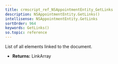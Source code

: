 ```yaml
---
title: crmscript_ref_NSAppointmentEntity_GetLinks
description: NSAppointmentEntity.GetLinks()
intellisense: NSAppointmentEntity.GetLinks
sortOrder: 964
keywords: GetLinks()
so.topic: reference
---
```



List of all elements linked to the document.



* **Returns:** LinkArray


